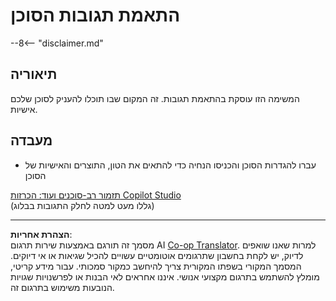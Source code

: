 <!--
CO_OP_TRANSLATOR_METADATA:
{
  "original_hash": "b636111bfbb119a16f9e7a1fd172c22c",
  "translation_date": "2025-10-17T01:48:26+00:00",
  "source_file": "docs/operative-preview/05-agent-responses/README.md",
  "language_code": "he"
}
-->
# התאמת תגובות הסוכן

--8<-- "disclaimer.md"

## תיאוריה

המשימה הזו עוסקת בהתאמת תגובות. זה המקום שבו תוכלו להעניק לסוכן שלכם אישיות.

## מעבדה

- עברו להגדרות הסוכן והכניסו הנחיה כדי להתאים את הטון, התוצרים והאישיות של הסוכן

[תזמור רב-סוכנים ועוד: הכרזות Copilot Studio](https://www.microsoft.com/microsoft-copilot/blog/copilot-studio/multi-agent-orchestration-maker-controls-and-more-microsoft-copilot-studio-announcements-at-microsoft-build-2025/#copilot-studio-enhancements)  
(גללו מעט למטה לחלק התגובות בבלוג)

---

**הצהרת אחריות**:  
מסמך זה תורגם באמצעות שירות תרגום AI [Co-op Translator](https://github.com/Azure/co-op-translator). למרות שאנו שואפים לדיוק, יש לקחת בחשבון שתרגומים אוטומטיים עשויים להכיל שגיאות או אי דיוקים. המסמך המקורי בשפתו המקורית צריך להיחשב כמקור סמכותי. עבור מידע קריטי, מומלץ להשתמש בתרגום מקצועי אנושי. איננו אחראים לאי הבנות או לפרשנויות שגויות הנובעות משימוש בתרגום זה.